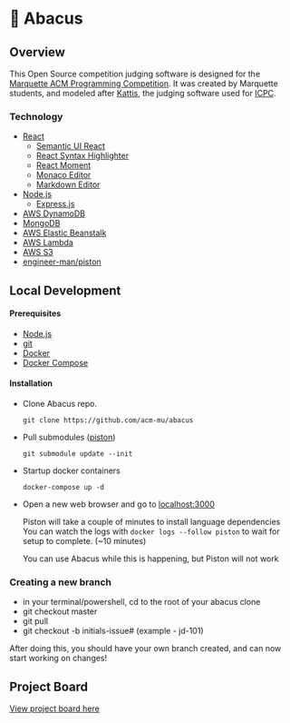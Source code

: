# 🧮 Abacus

## Overview

This Open Source competition judging software is designed for the [Marquette ACM Programming Competition](https://mu.acm.org/competition). It was created by Marquette students, and modeled after [Kattis](https://www.kattis.com/), the judging software used for [ICPC](https://icpc.global/).

### Technology

- [React](https://reactjs.org/)
  - [Semantic UI React](https://react.semantic-ui.com/)
  - [React Syntax Highlighter](https://github.com/react-syntax-highlighter/react-syntax-highlighter)
  - [React Moment](https://github.com/headzoo/react-moment)
  - [Monaco Editor](https://microsoft.github.io/monaco-editor)
  - [Markdown Editor](https://uiwjs.github.io/react-md-editor)
- [Node.js](https://nodejs.org/en/)
  - [Express.js](https://expressjs.com/)
- [AWS DynamoDB](https://aws.amazon.com/dynamodb/)
- [MongoDB](https://www.mongodb.com/)
- [AWS Elastic Beanstalk](https://aws.amazon.com/elasticbeanstalk/)
- [AWS Lambda](https://aws.amazon.com/lambda/)
- [AWS S3](https://aws.amazon.com/s3/)
- [engineer-man/piston](https://github.com/engineer-man/piston)

## Local Development

#### Prerequisites

- [Node.js](https://nodejs.org/en/)
- [git](https://git-scm.com/)
- [Docker](https://docs.docker.com/get-docker/)
- [Docker Compose](https://docs.docker.com/compose/install/) 

#### Installation
- Clone Abacus repo.

  `git clone https://github.com/acm-mu/abacus`
- Pull submodules ([piston](https://github.com/acm-mu/piston))
  
  `git submodule update --init`
- Startup docker containers
  
  `docker-compose up -d`
- Open a new web browser and go to [localhost:3000](http://localhost:3000)

  Piston will take a couple of minutes to install language dependencies
  You can watch the logs with `docker logs --follow piston` to wait for setup to complete. (~10 minutes)

  You can use Abacus while this is happening, but Piston will not work

### Creating a new branch
- in your terminal/powershell, cd to the root of your abacus clone
- git checkout master
- git pull 
- git checkout -b initials-issue# (example - jd-101) 

After doing this, you should have your own branch created, and can now start working on changes!

## Project Board

[View project board here](https://github.com/acm-mu/abacus/projects/1)
